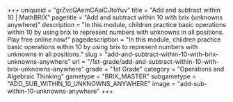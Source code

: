 +++
uniqueid = "grZvcQAemCAaiCJtoYuv"
title = "Add and subtract within 10 | MathBRIX"
pagetitle = "Add and subtract within 10 with brix (unknowns anywhere)"
description = "In this module, children practice basic operations within 10 by using brix to represent numbers with unknowns in all positions. Play free online now!"
pagedescription = "In this module, children practice basic operations within 10 by using brix to represent numbers with unknowns in all positions."
slug = "add-and-subtract-within-10-with-brix-unknowns-anywhere"
url = "/1st-grade/add-and-subtract-within-10-with-brix-unknowns-anywhere"
grade = "1st Grade"
category = "Operations and Algebraic Thinking"
gametype = "BRIX_MASTER"
subgametype = "ADD_SUB_WITHIN_10_UNKNOWNS_ANYWHERE"
image = "add-sub-within-10-unknowns-anywhere"
+++